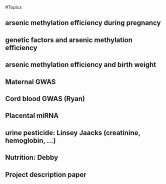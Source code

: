 #Topics
## arsenic methylation efficiency during pregnancy
## genetic factors and arsenic methylation efficiency
## arsenic methylation efficiency and birth weight
## Maternal GWAS
## Cord blood GWAS (Ryan)
## Placental miRNA
## urine pesticide: Linsey Jaacks (creatinine, hemoglobin, ...)
## Nutrition: Debby
## Project description paper

